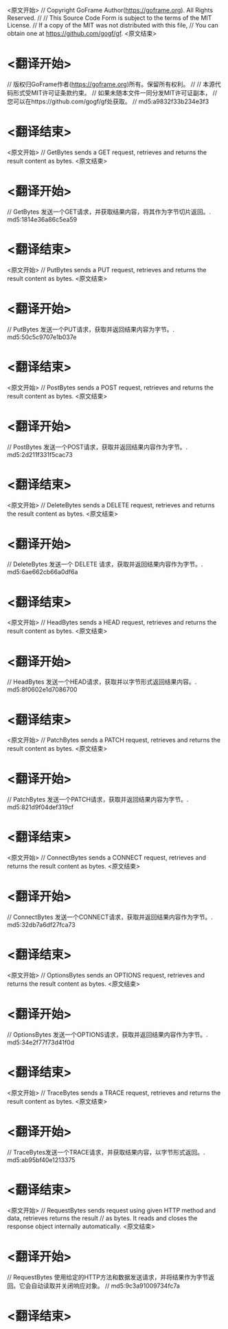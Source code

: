 
<原文开始>
// Copyright GoFrame Author(https://goframe.org). All Rights Reserved.
//
// This Source Code Form is subject to the terms of the MIT License.
// If a copy of the MIT was not distributed with this file,
// You can obtain one at https://github.com/gogf/gf.
<原文结束>

# <翻译开始>
// 版权归GoFrame作者(https://goframe.org)所有。保留所有权利。
//
// 本源代码形式受MIT许可证条款约束。
// 如果未随本文件一同分发MIT许可证副本，
// 您可以在https://github.com/gogf/gf处获取。
// md5:a9832f33b234e3f3
# <翻译结束>


<原文开始>
// GetBytes sends a GET request, retrieves and returns the result content as bytes.
<原文结束>

# <翻译开始>
// GetBytes 发送一个GET请求，并获取结果内容，将其作为字节切片返回。. md5:1814e36a86c5ea59
# <翻译结束>


<原文开始>
// PutBytes sends a PUT request, retrieves and returns the result content as bytes.
<原文结束>

# <翻译开始>
// PutBytes 发送一个PUT请求，获取并返回结果内容为字节。. md5:50c5c9707e1b037e
# <翻译结束>


<原文开始>
// PostBytes sends a POST request, retrieves and returns the result content as bytes.
<原文结束>

# <翻译开始>
// PostBytes 发送一个POST请求，获取并返回结果内容作为字节。. md5:2d211f331f5cac73
# <翻译结束>


<原文开始>
// DeleteBytes sends a DELETE request, retrieves and returns the result content as bytes.
<原文结束>

# <翻译开始>
// DeleteBytes 发送一个 DELETE 请求，获取并返回结果内容作为字节。. md5:6ae662cb66a0df6a
# <翻译结束>


<原文开始>
// HeadBytes sends a HEAD request, retrieves and returns the result content as bytes.
<原文结束>

# <翻译开始>
// HeadBytes 发送一个HEAD请求，获取并以字节形式返回结果内容。. md5:8f0602e1d7086700
# <翻译结束>


<原文开始>
// PatchBytes sends a PATCH request, retrieves and returns the result content as bytes.
<原文结束>

# <翻译开始>
// PatchBytes 发送一个PATCH请求，获取并返回结果内容为字节。. md5:821d9f04def319cf
# <翻译结束>


<原文开始>
// ConnectBytes sends a CONNECT request, retrieves and returns the result content as bytes.
<原文结束>

# <翻译开始>
// ConnectBytes 发送一个CONNECT请求，获取并返回结果内容作为字节。. md5:32db7a6df27fca73
# <翻译结束>


<原文开始>
// OptionsBytes sends an OPTIONS request, retrieves and returns the result content as bytes.
<原文结束>

# <翻译开始>
// OptionsBytes 发送一个OPTIONS请求，获取并返回结果内容作为字节。. md5:34e2f77f73d41f0d
# <翻译结束>


<原文开始>
// TraceBytes sends a TRACE request, retrieves and returns the result content as bytes.
<原文结束>

# <翻译开始>
// TraceBytes发送一个TRACE请求，并获取结果内容，以字节形式返回。. md5:ab95bf40e1213375
# <翻译结束>


<原文开始>
// RequestBytes sends request using given HTTP method and data, retrieves returns the result
// as bytes. It reads and closes the response object internally automatically.
<原文结束>

# <翻译开始>
// RequestBytes 使用给定的HTTP方法和数据发送请求，并将结果作为字节返回。它会自动读取并关闭响应对象。
// md5:9c3a91009734fc7a
# <翻译结束>


